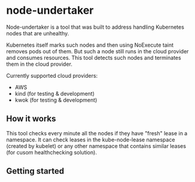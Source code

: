 # node-undertaker

Node-undertaker is a tool that was built to address handling Kubernetes nodes that are unhealthy.

Kubernetes itself marks such nodes and then using NoExecute taint removes pods out of them. But such a node still
runs in the cloud provider and consumes resources. This tool detects such nodes and terminates them in the cloud provider. 

Currently supported cloud providers:
* AWS
* kind (for testing & development)
* kwok (for testing & development)

## How it works

This tool checks every minute all the nodes if they have "fresh" lease in a namespace. 
It can check leases in the kube-node-lease namespace (created by kubelet) or any other namespace that contains similar leases (for cusom healthchecking solution).


## Getting started
